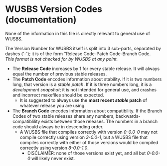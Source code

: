 # WUSBS Version Codes (documentation)

   None of the information in this file is directly relevant to general use of WUSBS.  

The Version Number for WUSBS itself is split into 3 sub-parts, separated by dashes ('-'); it is of the form "Release Code-Patch Code-Branch Code.  
  _This format is not checked for by WUSBS at any point._
  
* The **Release Code** increases by 1 for every stable release. It will always equal the number of previous stable releases.
* The **Patch Code** encodes information about stability. If it is two numbers long, that version is a _stable patch_. If it is three numbers long, it is a _development snapshot_; it is not intended for general use, and crashes and incorrect makefiles should be expected.  
  * It is suggested to always use the **most recent _stable_ patch** of whatever release you are using.  
* The **Branch Code** encodes information about compatibility. If the Branch Codes of two stable releases share any numbers,  backwards-compatiblility exists between those releases. The numbers in a branch code should always be in descending order.  
  * A WUSBS file that compiles correctly with version _0-0.0-0_ may not compile correctly using version _3-0.0-1_, but a WUSBS file that compiles correctly with either of those versions would be compiled correctly using version _8-0.0-1.0_.  
    * DISCLAIMER: none of those versions exist yet, and all but _0-0.0-0_ will likely never exist.  
